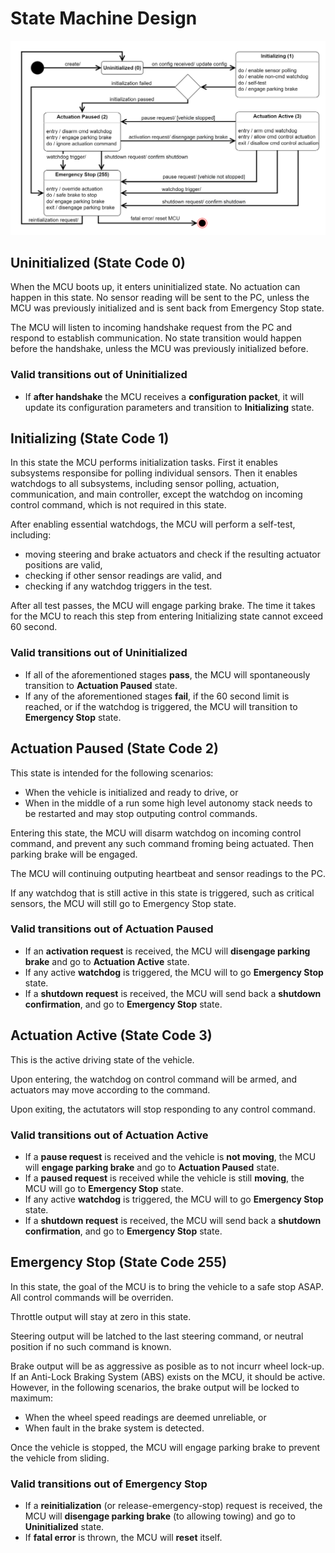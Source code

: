 # State Machine Design

![GKC State Machine](gkc_state_machine.png)

## Uninitialized (State Code 0)

When the MCU boots up, it enters uninitialized state. No actuation can happen in this state. No sensor reading will be sent to the PC, unless the MCU was previously initialized and is sent back from Emergency Stop state.

The MCU will listen to incoming handshake request from the PC and respond to establish communication. No state transition would happen before the handshake, unless the MCU was previously initialized before.

### Valid transitions out of Uninitialized

- If **after handshake** the MCU receives a **configuration packet**, it will update its configuration parameters and transition to **Initializing** state.

## Initializing (State Code 1)

In this state the MCU performs initialization tasks. First it enables subsystems responsibe for polling individual sensors. Then it enables watchdogs to all subsystems, including sensor polling, actuation, communication, and main controller, except the watchdog on incoming control command, which is not required in this state.

After enabling essential watchdogs, the MCU will perform a self-test, including:

- moving steering and brake actuators and check if the resulting actuator positions are valid,
- checking if other sensor readings are valid, and
- checking if any watchdog triggers in the test.

After all test passes, the MCU will engage parking brake. The time it takes for the MCU to reach this step from entering Initializing state cannot exceed 60 second.

### Valid transitions out of Uninitialized

- If all of the aforementioned stages **pass**, the MCU will spontaneously transition to **Actuation Paused** state.
- If any of the aforementioned stages **fail**, if the 60 second limit is reached, or if the watchdog is triggered, the MCU will transition to **Emergency Stop** state.

## Actuation Paused (State Code 2)

This state is intended for the following scenarios:

- When the vehicle is initialized and ready to drive, or
- When in the middle of a run some high level autonomy stack needs to be restarted and may stop outputing control commands.

Entering this state, the MCU will disarm watchdog on incoming control command, and prevent any such command froming being actuated. Then parking brake will be engaged.

The MCU will continuing outputing heartbeat and sensor readings to the PC.

If any watchdog that is still active in this state is triggered, such as critical sensors, the MCU will still go to Emergency Stop state.

### Valid transitions out of Actuation Paused

- If an **activation request** is received, the MCU will **disengage parking brake** and go to **Actuation Active** state.
- If any active **watchdog** is triggered, the MCU will to go **Emergency Stop** state.
- If a **shutdown request** is received, the MCU will send back a **shutdown confirmation**, and go to **Emergency Stop** state.

## Actuation Active (State Code 3)

This is the active driving state of the vehicle.

Upon entering, the watchdog on control command will be armed, and actuators may move according to the command.

Upon exiting, the actutators will stop responding to any control command.

### Valid transitions out of Actuation Active

- If a **pause request** is received and the vehicle is **not moving**, the MCU will **engage parking brake** and go to **Actuation Paused** state.
- If a **paused request** is received while the vehicle is still **moving**, the MCU will go to **Emergency Stop** state.
- If any active **watchdog** is triggered, the MCU will to go **Emergency Stop** state.
- If a **shutdown request** is received, the MCU will send back a **shutdown confirmation**, and go to **Emergency Stop** state.

## Emergency Stop (State Code 255)

In this state, the goal of the MCU is to bring the vehicle to a safe stop ASAP. All control commands will be overriden.

Throttle output will stay at zero in this state.

Steering output will be latched to the last steering command, or neutral position if no such command is known.

Brake output will be as aggressive as posible as to not incurr wheel lock-up. If an Anti-Lock Braking System (ABS) exists on the MCU, it should be active. However, in the following scenarios, the brake output will be locked to maximum:

- When the wheel speed readings are deemed unreliable, or
- When fault in the brake system is detected.

Once the vehicle is stopped, the MCU will engage parking brake to prevent the vehicle from sliding.

### Valid transitions out of Emergency Stop

- If a **reinitialization** (or release-emergency-stop) request is received, the MCU will **disengage parking brake** (to allowing towing) and go to **Uninitialized** state.
- If **fatal error** is thrown, the MCU will **reset** itself.
